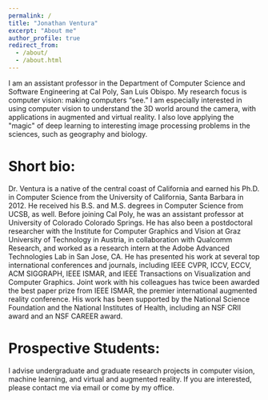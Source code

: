 ```yaml
---
permalink: /
title: "Jonathan Ventura"
excerpt: "About me"
author_profile: true
redirect_from: 
  - /about/
  - /about.html
---
```


I am an assistant professor in the Department of Computer Science and Software Engineering at Cal Poly, San Luis Obispo. My research focus is computer vision: making computers “see.” I am especially interested in using computer vision to understand the 3D world around the camera, with applications in augmented and virtual reality. I also love applying the "magic" of deep learning to interesting image processing problems in the sciences, such as geography and biology.

Short bio:
===

Dr. Ventura is a native of the central coast of California and earned his Ph.D. in Computer Science from the University of California, Santa Barbara in 2012. He received his B.S. and M.S. degrees in Computer Science from UCSB, as well. Before joining Cal Poly, he was an assistant professor at University of Colorado Colorado Springs. He has also been a postdoctoral researcher with the Institute for Computer Graphics and Vision at Graz University of Technology in Austria, in collaboration with Qualcomm Research, and worked as a research intern at the Adobe Advanced Technologies Lab in San Jose, CA. He has presented his work at several top international conferences and journals, including IEEE CVPR, ICCV, ECCV, ACM SIGGRAPH, IEEE ISMAR, and IEEE Transactions on Visualization and Computer Graphics. Joint work with his colleagues has twice been awarded the best paper prize from IEEE ISMAR, the premier international augmented reality conference.  His work has been supported by the National Science Foundation and the National Institutes of Health, including an NSF CRII award and an NSF CAREER award.

Prospective Students:
===

I advise undergraduate and graduate research projects in computer vision, machine learning, and virtual and augmented reality. If you are interested, please contact me via email or come by my office.


